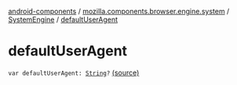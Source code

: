 [android-components](../../index.md) / [mozilla.components.browser.engine.system](../index.md) / [SystemEngine](index.md) / [defaultUserAgent](./default-user-agent.md)

# defaultUserAgent

`var defaultUserAgent: `[`String`](https://kotlinlang.org/api/latest/jvm/stdlib/kotlin/-string/index.html)`?` [(source)](https://github.com/mozilla-mobile/android-components/blob/master/components/browser/engine-system/src/main/java/mozilla/components/browser/engine/system/SystemEngine.kt#L137)